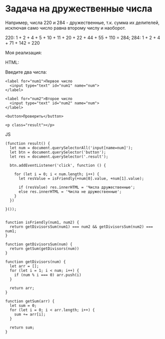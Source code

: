 # Задача на дружественные числа

Например, числа 220 и 284 - дружественные, т.к. сумма их делителей, исключая само число равна второму числу и наоборот.

220: 1 + 2 + 4 + 5 + 10 + 11 + 20 + 22 + 44 + 55 + 110 = 284;
284: 1 + 2 + 4 + 71 + 142 = 220

Моя реализация:

HTML:
    <p>Введите два числа:</p>
    
    <label for="num1">Первое число
      <input type="text" id="num1" name="num">
    </label>
    
    <label for="num2">Второе число
      <input type="text" id="num2" name="num">
    </label>
    
    <button>Проверить</button>
    
    <p class="result"></p>

JS

    (function result() {
      let num = document.querySelectorAll('input[name=num]');
      let btn = document.querySelector('button');
      let res = document.querySelector('.result');

      btn.addEventListener('click', function () {

        for (let i = 0; i < num.length; i++) {
          let resValue = isFriendly(+num[0].value, +num[1].value);

          if (resValue) res.innerHTML = 'Числа дружественные';
          else res.innerHTML = 'Числа не дружественные';
        }
      })

    }());


    function isFriendly(num1, num2) {
      return getDivisorsSum(num1) === num2 && getDivisorsSum(num2) === num1;
    }

    function getDivisorsSum(num) {
      return getSum(getDivisors(num))
    }

    function getDivisors(num) {
      let arr = [];
      for (let i = 1; i < num; i++) {
        if (num % i === 0) arr.push(i)
      }

      return arr;
    }

    function getSum(arr) {
      let sum = 0;
      for (let i = 0; i < arr.length; i++) {
        sum += arr[i];
      }

      return sum;
    }

